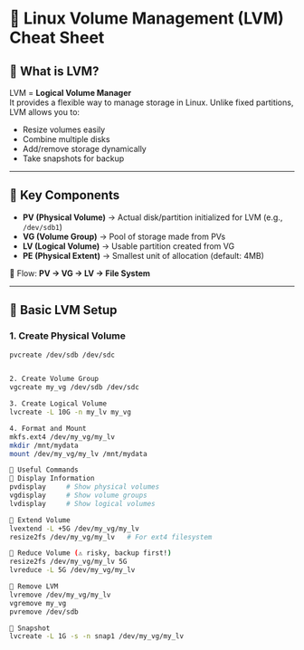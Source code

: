 # 🐧 Linux Volume Management (LVM) Cheat Sheet

## 🔹 What is LVM?
LVM = **Logical Volume Manager**  
It provides a flexible way to manage storage in Linux. Unlike fixed partitions, LVM allows you to:
- Resize volumes easily
- Combine multiple disks
- Add/remove storage dynamically
- Take snapshots for backup

---

## 🔹 Key Components
- **PV (Physical Volume)** → Actual disk/partition initialized for LVM (e.g., `/dev/sdb1`)
- **VG (Volume Group)** → Pool of storage made from PVs
- **LV (Logical Volume)** → Usable partition created from VG
- **PE (Physical Extent)** → Smallest unit of allocation (default: 4MB)

📌 Flow: **PV → VG → LV → File System**

---

## 🔹 Basic LVM Setup

### 1. Create Physical Volume
```bash
pvcreate /dev/sdb /dev/sdc


2. Create Volume Group
vgcreate my_vg /dev/sdb /dev/sdc

3. Create Logical Volume
lvcreate -L 10G -n my_lv my_vg

4. Format and Mount
mkfs.ext4 /dev/my_vg/my_lv
mkdir /mnt/mydata
mount /dev/my_vg/my_lv /mnt/mydata

🔹 Useful Commands
🔸 Display Information
pvdisplay     # Show physical volumes
vgdisplay     # Show volume groups
lvdisplay     # Show logical volumes

🔸 Extend Volume
lvextend -L +5G /dev/my_vg/my_lv
resize2fs /dev/my_vg/my_lv   # For ext4 filesystem

🔸 Reduce Volume (⚠ risky, backup first!)
resize2fs /dev/my_vg/my_lv 5G
lvreduce -L 5G /dev/my_vg/my_lv

🔸 Remove LVM
lvremove /dev/my_vg/my_lv
vgremove my_vg
pvremove /dev/sdb

🔸 Snapshot
lvcreate -L 1G -s -n snap1 /dev/my_vg/my_lv
